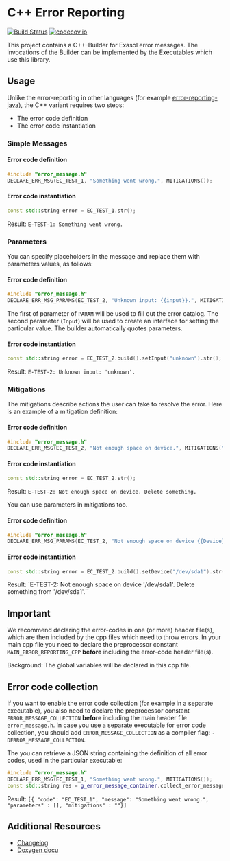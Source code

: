 # C++ Error Reporting

[![Build Status](https://github.com/exasol/error-reporting-cpp/actions/workflows/build.yaml/badge.svg)](https://github.com/exasol/error-reporting-cpp)
[![codecov.io](https://codecov.io/github/exasol/error-reporting-cpp/coverage.svg?branch=main)](https://codecov.io/github/exasol/error-reporting-cpp?branch=main)


This project contains a C++-Builder for Exasol error messages.
The invocations of the Builder can be implemented by the Executables which use this library. 

## Usage

Unlike the error-reporting in other languages (for example [error-reporting-java](https://github.com/exasol/error-reporting-java)), the C++ variant requires two steps:
* The error code definition
* The error code instantiation

### Simple Messages

#### Error code definition 
```c++
#include "error_message.h"
DECLARE_ERR_MSG(EC_TEST_1, "Something went wrong.", MITIGATIONS());
```

#### Error code instantiation
```c++
const std::string error = EC_TEST_1.str();
```

Result: `E-TEST-1: Something went wrong.`

### Parameters

You can specify placeholders in the message and replace them with parameters values, as follows:

#### Error code definition
```c++
#include "error_message.h"
DECLARE_ERR_MSG_PARAMS(EC_TEST_2, "Unknown input: {{input}}.", MITIGATIONS(), PARAM("The illegal user input", Input));
```

The first of parameter of `PARAM` will be used to fill out the error catalog. The second parameter (`Input`) will be used to create an interface for setting the particular value.
The builder automatically quotes parameters.

#### Error code instantiation

```c++
const std::string error = EC_TEST_2.build().setInput("unknown").str();
```

Result: `E-TEST-2: Unknown input: 'unknown'.`

### Mitigations
The mitigations describe actions the user can take to resolve the error. Here is an example of a mitigation definition:

#### Error code definition
```c++
#include "error_message.h"
DECLARE_ERR_MSG(EC_TEST_2, "Not enough space on device.", MITIGATIONS("Delete something."));
```

#### Error code instantiation

```c++
const std::string error = EC_TEST_2.str();
```

Result: `E-TEST-2: Not enough space on device. Delete something.`

You can use parameters in mitigations too.

#### Error code definition
```c++
#include "error_message.h"
DECLARE_ERR_MSG_PARAMS(EC_TEST_2, "Not enough space on device {{Device}}.", MITIGATIONS("Delete something from {{Device}}."), PARAM("name of the device", Device));
```

#### Error code instantiation

```c++
const std::string error = EC_TEST_2.build().setDevice("/dev/sda1").str();
```

Result: `E-TEST-2: Not enough space on device '/dev/sda1'. Delete something from '/dev/sda1'.``

## Important

We recommend declaring the error-codes in one (or more) header file(s), which are then included by the cpp files which need to throw errors.
In your main cpp file you need to declare the preprocessor constant `MAIN_ERROR_REPORTING_CPP` **before** including the error-code header file(s). 

Background: The global variables will be declared in this cpp file.


## Error code collection

If you want to enable the error code collection (for example in a separate executable), you also need to declare the preprocessor constant `ERROR_MESSAGE_COLLECTION` **before** including the main header file `error_message.h`.
In case you use a separate executable for error code collection, you should add `ERROR_MESSAGE_COLLECTION` as a compiler flag: `-DERROR_MESSAGE_COLLECTION`.

The you can retrieve a JSON string containing the definition of all error codes, used in the particular executable:
```c++
#include "error_message.h"
DECLARE_ERR_MSG(EC_TEST_1, "Something went wrong.", MITIGATIONS());
const std::string res = g_error_message_container.collect_error_messages_as_json();
```

Result: `[{ "code": "EC_TEST_1", "message": "Something went wrong.", "parameters" : [], "mitigations" : ""}]`

## Additional Resources

* [Changelog](doc/changes/changelog.md)
* [Doxygen docu](https://exasol.github.io/error-reporting-cpp)
